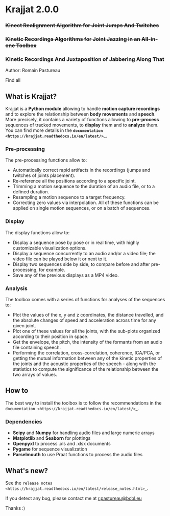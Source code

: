 # **Krajjat 2.0.0**
### ~~Kinect Realignment Algorithm for Joint Jumps And Twitches~~
### ~~Kinetic Recordings Algorithms for Joint Jazzing in an All-in-one Toolbox~~
### Kinetic Recordings And Juxtaposition of Jabbering Along That

Author: Romain Pastureau

Find all


## What is Krajjat?
Krajjat is a **Python module** allowing to handle **motion capture recordings** and to explore the relationship
between **body movements** and **speech**. More precisely, it contains a variety of functions allowing to 
**pre-process** sequences of tracked movements, to **display** them and to **analyze** them.
You can find more details in the **`documentation <https://krajjat.readthedocs.io/en/latest/>`_**.

### Pre-processing
The pre-processing functions allow to:
* Automatically correct rapid artifacts in the recordings (jumps and twitches of joints placement).
* Re-reference all the positions according to a specific joint.
* Trimming a motion sequence to the duration of an audio file, or to a defined duration.
* Resampling a motion sequence to a target frequency.
* Correcting zero values via interpolation.
All of these functions can be applied on single motion sequences, or on a batch of sequences.

### Display
The display functions allow to:
* Display a sequence pose by pose or in real time, with highly customizable visualization options.
* Display a sequence concurrently to an audio and/or a video file; the video file can be played below it or next to it.
* Display two sequences side by side, to compare before and after pre-processing, for example.
* Save any of the previous displays as a MP4 video.

### Analysis
The toolbox comes with a series of functions for analyses of the sequences to:
* Plot the values of the x, y and z coordinates, the distance travelled, and the absolute changes of speed and 
  acceleration across time for any given joint.
* Plot one of these values for all the joints, with the sub-plots organized according to their position in space.
* Get the envelope, the pitch, the intensity of the formants from an audio file containing speech.
* Performing the correlation, cross-correlation, coherence, ICA/PCA, or getting the mutual information between any of
  the kinetic properties of the joints and the acoustic properties of the speech - along with the statistics to compute 
  the significance of the relationship between the two arrays of values.

## How to
The best way to install the toolbox is to follow the recommendations in the 
`documentation <https://krajjat.readthedocs.io/en/latest/>`_.

### Dependencies
* **Scipy** and **Numpy** for handling audio files and large numeric arrays
* **Matplotlib** and **Seaborn** for plottings
* **Openpyxl** to process .xls and .xlsx documents
* **Pygame** for sequence visualization
* **Parselmouth** to use Praat functions to process the audio files

## What's new?
See the `release notes <https://krajjat.readthedocs.io/en/latest/release_notes.html>`_.

If you detect any bug, please contact me at r.pastureau@bcbl.eu

Thanks :)